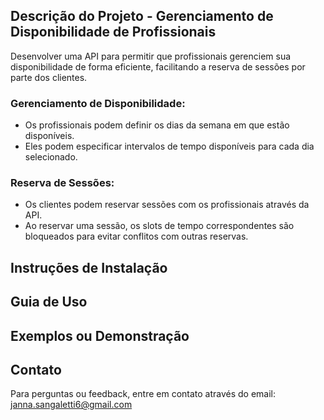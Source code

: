 
## Descrição do Projeto - Gerenciamento de Disponibilidade de Profissionais

Desenvolver uma API para permitir que profissionais gerenciem sua 
disponibilidade de forma eficiente, facilitando a reserva de sessões por 
parte dos clientes.

### Gerenciamento de Disponibilidade:

- Os profissionais podem definir os dias da semana em que estão disponíveis.
- Eles podem especificar intervalos de tempo disponíveis para cada dia selecionado.

### Reserva de Sessões:

- Os clientes podem reservar sessões com os profissionais através da API.
- Ao reservar uma sessão, os slots de tempo correspondentes são bloqueados 
para evitar conflitos com outras reservas.


## Instruções de Instalação

## Guia de Uso

## Exemplos ou Demonstração

## Contato
Para perguntas ou feedback, entre em contato através do email: janna.sangaletti6@gmail.com
